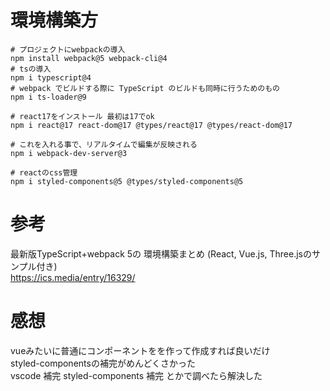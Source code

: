 # 環境構築方

```
# プロジェクトにwebpackの導入
npm install webpack@5 webpack-cli@4
# tsの導入
npm i typescript@4
# webpack でビルドする際に TypeScript のビルドも同時に行うためのもの  
npm i ts-loader@9

# react17をインストール 最初は17でok
npm i react@17 react-dom@17 @types/react@17 @types/react-dom@17

# これを入れる事で、リアルタイムで編集が反映される
npm i webpack-dev-server@3

# reactのcss管理
npm i styled-components@5 @types/styled-components@5
```

# 参考

最新版TypeScript+webpack 5の
環境構築まとめ
(React, Vue.js, Three.jsのサンプル付き)  
https://ics.media/entry/16329/

# 感想

vueみたいに普通にコンポーネントをを作って作成すれば良いだけ  
styled-componentsの補完がめんどくさかった  
vscode 補完 styled-components 補完  とかで調べたら解決した  
